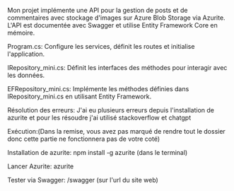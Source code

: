 
Mon projet implémente une API pour la gestion de posts et de commentaires avec stockage d'images sur Azure Blob Storage via Azurite. L'API est documentée avec Swagger et utilise Entity Framework Core en mémoire.

Program.cs: Configure les services, définit les routes et initialise l'application.

IRepository_mini.cs: Définit les interfaces des méthodes pour interagir avec les données.

EFRepository_mini.cs: Implémente les méthodes définies dans IRepository_mini.cs en utilisant Entity Framework.

Résolution des erreurs: J'ai eu plusieurs erreurs depuis l'installation de azurite et pour les résoudre j'ai utilisé stackoverflow et chatgpt

Exécution:(Dans la remise, vous avez pas marqué de rendre tout le dossier donc cette partie ne fonctionnera pas de votre coté)

Installation de azurite: npm install -g azurite (dans le terminal)

Lancer Azurite: azurite

Tester via Swagger: /swagger (sur l'url du site web)
